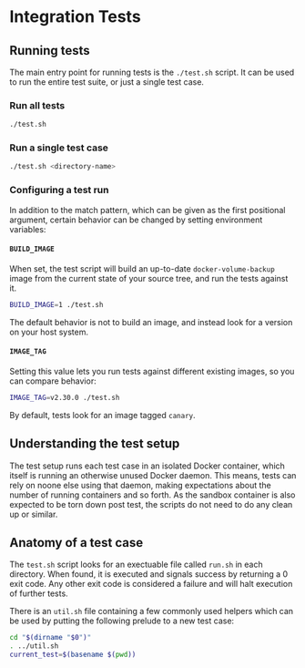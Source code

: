 # Integration Tests

## Running tests

The main entry point for running tests is the `./test.sh` script.
It can be used to run the entire test suite, or just a single test case.

### Run all tests

```sh
./test.sh
```

### Run a single test case

```sh
./test.sh <directory-name>
```

### Configuring a test run

In addition to the match pattern, which can be given as the first positional argument, certain behavior can be changed by setting environment variables:

#### `BUILD_IMAGE`

When set, the test script will build an up-to-date `docker-volume-backup` image from the current state of your source tree, and run the tests against it.

```sh
BUILD_IMAGE=1 ./test.sh
```

The default behavior is not to build an image, and instead look for a version on your host system.

#### `IMAGE_TAG`

Setting this value lets you run tests against different existing images, so you can compare behavior:

```sh
IMAGE_TAG=v2.30.0 ./test.sh
```

By default, tests look for an image tagged `canary`.

## Understanding the test setup

The test setup runs each test case in an isolated Docker container, which itself is running an otherwise unused Docker daemon.
This means, tests can rely on noone else using that daemon, making expectations about the number of running containers and so forth.
As the sandbox container is also expected to be torn down post test, the scripts do not need to do any clean up or similar.

## Anatomy of a test case

The `test.sh` script looks for an exectuable file called `run.sh` in each directory.
When found, it is executed and signals success by returning a 0 exit code.
Any other exit code is considered a failure and will halt execution of further tests.

There is an `util.sh` file containing a few commonly used helpers which can be used by putting the following prelude to a new test case:

```sh
cd "$(dirname "$0")"
. ../util.sh
current_test=$(basename $(pwd))
```
